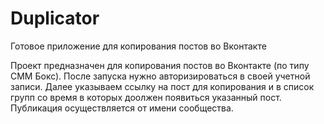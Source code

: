 # Duplicator
Готовое приложение для копирования постов во Вконтакте

Проект предназначен для копирования постов во Вконтакте (по типу СММ Бокс). После запуска нужно авторизироваться в своей учетной записи.
Далее указываем ссылку на пост для копирования и в список групп со время в которых доолжен появиться указанный пост. Публикация осуществляется от имени сообщества.
